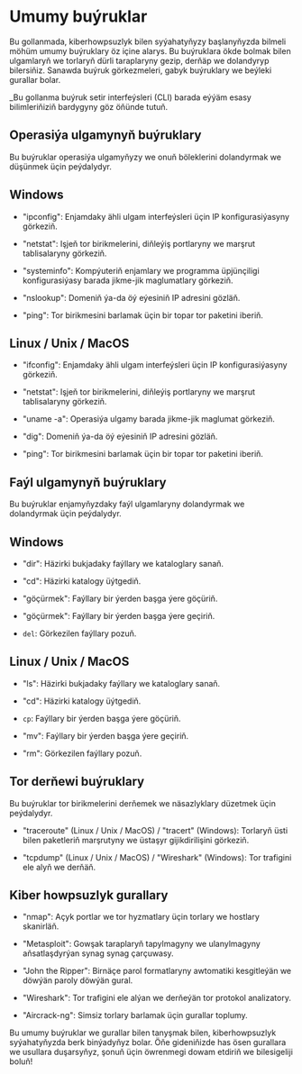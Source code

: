 # Umumy buýruklar

Bu gollanmada, kiberhowpsuzlyk bilen syýahatyňyzy başlanyňyzda bilmeli möhüm umumy buýruklary öz içine alarys. Bu buýruklara ökde bolmak bilen ulgamlaryň we torlaryň dürli taraplaryny gezip, derňäp we dolandyryp bilersiňiz. Sanawda buýruk görkezmeleri, gabyk buýruklary we beýleki gurallar bolar.

_Bu gollanma buýruk setir interfeýsleri (CLI) barada eýýäm esasy bilimleriňiziň bardygyny göz öňünde tutuň.

## Operasiýa ulgamynyň buýruklary

Bu buýruklar operasiýa ulgamyňyzy we onuň böleklerini dolandyrmak we düşünmek üçin peýdalydyr.

## Windows

- "ipconfig": Enjamdaky ähli ulgam interfeýsleri üçin IP konfigurasiýasyny görkeziň.

- "netstat": Işjeň tor birikmelerini, diňleýiş portlaryny we marşrut tablisalaryny görkeziň.

- "systeminfo": Kompýuteriň enjamlary we programma üpjünçiligi konfigurasiýasy barada jikme-jik maglumatlary görkeziň.

- "nslookup": Domeniň ýa-da öý eýesiniň IP adresini gözläň.

- "ping": Tor birikmesini barlamak üçin bir topar tor paketini iberiň.

## Linux / Unix / MacOS

- "ifconfig": Enjamdaky ähli ulgam interfeýsleri üçin IP konfigurasiýasyny görkeziň.

- "netstat": Işjeň tor birikmelerini, diňleýiş portlaryny we marşrut tablisalaryny görkeziň.

- "uname -a": Operasiýa ulgamy barada jikme-jik maglumat görkeziň.

- "dig": Domeniň ýa-da öý eýesiniň IP adresini gözläň.

- "ping": Tor birikmesini barlamak üçin bir topar tor paketini iberiň.

## Faýl ulgamynyň buýruklary

Bu buýruklar enjamyňyzdaky faýl ulgamlaryny dolandyrmak we dolandyrmak üçin peýdalydyr.

## Windows

- "dir": Häzirki bukjadaky faýllary we kataloglary sanaň.

- "cd": Häzirki katalogy üýtgediň.

- "göçürmek": Faýllary bir ýerden başga ýere göçüriň.

- "göçürmek": Faýllary bir ýerden başga ýere geçiriň.

- `del`: Görkezilen faýllary pozuň.

## Linux / Unix / MacOS

- "ls": Häzirki bukjadaky faýllary we kataloglary sanaň.

- "cd": Häzirki katalogy üýtgediň.

- `cp`: Faýllary bir ýerden başga ýere göçüriň.

- "mv": Faýllary bir ýerden başga ýere geçiriň.

- "rm": Görkezilen faýllary pozuň.

## Tor derňewi buýruklary

Bu buýruklar tor birikmelerini derňemek we näsazlyklary düzetmek üçin peýdalydyr.

- "traceroute" (Linux / Unix / MacOS) / "tracert" (Windows): Torlaryň üsti bilen paketleriň marşrutyny we üstaşyr gijikdirilişini görkeziň.

- "tcpdump" (Linux / Unix / MacOS) / "Wireshark" (Windows): Tor trafigini ele alyň we derňäň.

## Kiber howpsuzlyk gurallary

- "nmap": Açyk portlar we tor hyzmatlary üçin torlary we hostlary skanirläň.

- "Metasploit": Gowşak taraplaryň tapylmagyny we ulanylmagyny aňsatlaşdyrýan synag synag çarçuwasy.

- "John the Ripper": Birnäçe parol formatlaryny awtomatiki kesgitleýän we döwýän paroly döwýän gural.

- "Wireshark": Tor trafigini ele alýan we derňeýän tor protokol analizatory.

- "Aircrack-ng": Simsiz torlary barlamak üçin gurallar toplumy.

Bu umumy buýruklar we gurallar bilen tanyşmak bilen, kiberhowpsuzlyk syýahatyňyzda berk binýadyňyz bolar. Öňe gideniňizde has ösen gurallara we usullara duşarsyňyz, şonuň üçin öwrenmegi dowam etdiriň we bilesigeliji boluň!
